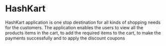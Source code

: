 # HashKart
HashKart application is one stop destination for all kinds of shopping needs for the customers. The application enables the users to view all the products items in the cart, to add the required items to the cart, to make the payments successfully and to apply the discount coupons 
